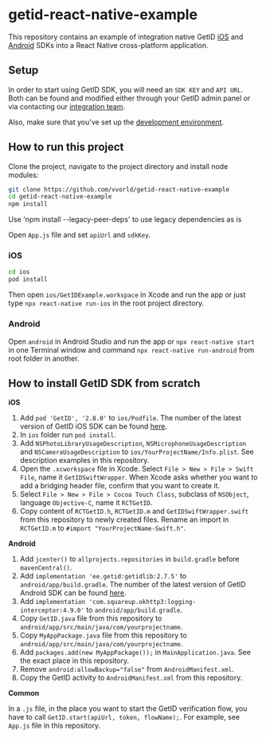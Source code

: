 # getid-react-native-example
This repository contains an example of integration native GetID [iOS](https://github.com/vvorld/getid-ios-sdk) and [Android](https://github.com/vvorld/getid-android-sdk) SDKs into a React Native cross-platform application.

## Setup
In order to start using GetID SDK, you will need an `SDK KEY` and `API URL`. Both can be found and modified either through your GetID admin panel or via contacting our [integration team](mailto:support@getid.ee).

Also, make sure that you've set up the [development environment](https://reactnative.dev/docs/environment-setup).

## How to run this project
Clone the project, navigate to the project directory and install node modules:
```bash
git clone https://github.com/vvorld/getid-react-native-example
cd getid-react-native-example
npm install
```
Use 'npm install --legacy-peer-deps' to use legacy dependencies as is


Open `App.js` file and set `apiUrl` and `sdkKey`.

### iOS
```bash
cd ios
pod install
```
Then open `ios/GetIDExample.workspace` in Xcode and run the app or just type `npx react-native run-ios` in the root project directory.

### Android
Open `android` in Android Studio and run the app or `npx react-native start` in one Terminal window and command `npx react-native run-android` from root folder in another.

## How to install GetID SDK from scratch
**iOS**
1. Add `pod 'GetID', '2.8.0'` to `ios/Podfile`. The number of the latest version of GetID iOS SDK can be found [here](https://github.com/vvorld/getid-ios-sdk/releases).
2. In `ios` folder run `pod install`.
3. Add `NSPhotoLibraryUsageDescription`, `NSMicrophoneUsageDescription` and `NSCameraUsageDescription` to `ios/YourProjectName/Info.plist`. See description examples in this repository.
4. Open the `.xcworkspace` file in Xcode. Select `File > New > File > Swift File`, name it `GetIDSwiftWrapper`. When Xcode asks whether you want to add a bridging header file, confirm that you want to create it.
5. Select `File > New > File > Cocoa Touch Class`, subclass of `NSObject`, language `Objective-C`, name it `RCTGetID`.
6. Copy content of `RCTGetID.h`, `RCTGetID.m` and `GetIDSwiftWrapper.swift` from this repository to newly created files. Rename an import in `RCTGetID.m` to `#import "YourProjectName-Swift.h"`.

**Android**
1. Add `jcenter()` to `allprojects.repositories` in `build.gradle` before `mavenCentral()`.
2. Add `implementation 'ee.getid:getidlib:2.7.5'` to `android/app/build.gradle`. The number of the latest version of GetID Android SDK can be found [here](https://github.com/vvorld/getid-android-sdk/releases).
3. Add `implementation 'com.squareup.okhttp3:logging-interceptor:4.9.0'` to `android/app/build.gradle`.
4. Copy `GetID.java` file from this repository to `android/app/src/main/java/com/yourprojectname`.
5. Copy `MyAppPackage.java` file from this repository to `android/app/src/main/java/com/yourprojectname`.
6. Add `packages.add(new MyAppPackage());` in `MainApplication.java`. See the exact place in this repository.
7. Remove `android:allowBackup="false"` from `AndroidManifest.xml`.
8. Copy the GetID activity to `AndroidManifest.xml` from this repository.

**Common**

In a `.js` file, in the place you want to start the GetID verification flow, you have to call `GetID.start(apiUrl, token, flowName);`. For example, see `App.js` file in this repository.